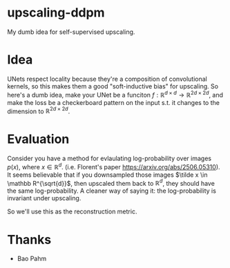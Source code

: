 # upscaling-ddpm
My dumb idea for self-supervised upscaling.

# Idea
UNets respect locality because they're a composition of convolutional kernels, so this makes them a good "soft-inductive bias" for upscaling. So here's a dumb idea, make your UNet be a funciton $f: \mathbb R^{d \times d} \to \mathbb R^{2d \times 2d}$, and make the loss be a checkerboard pattern on the input s.t. it changes to the dimension to $\mathbb R^{2d \times 2d}$.

# Evaluation
Consider you have a method for evlaulating log-probability over images $p(x)$, where $x \in \mathbb R^d$. (i.e. Florent's paper https://arxiv.org/abs/2506.05310). It seems believable that if you downsampled those images $\tilde x \in \mathbb R^{\sqrt{d}}$, then upscaled them back to $\mathbb R^d$, they should have the same log-probability. A cleaner way of saying it: the log-probability is invariant under upscaling.

So we'll use this as the reconstruction metric.

# Thanks
- Bao Pahm 